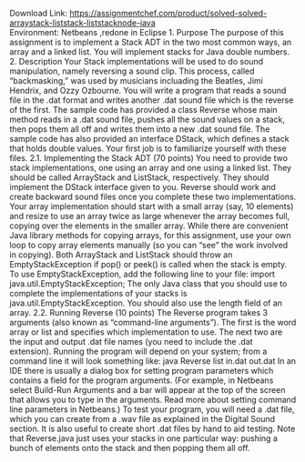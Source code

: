 Download Link: https://assignmentchef.com/product/solved-solved-arraystack-liststack-liststacknode-java
<br>
Environment: Netbeans ,redone in Eclipse 1. Purpose The purpose of this assignment is to implement a Stack ADT in the two most common ways, an array and a linked list. You will implement stacks for Java double numbers. 2. Description Your Stack implementations will be used to do sound manipulation, namely reversing a sound clip. This process, called “backmasking,” was used by musicians incluading the Beatles, Jimi Hendrix, and Ozzy Ozbourne. You will write a program that reads a sound file in the .dat format and writes another .dat sound file which is the reverse of the first. The sample code has provided a class Reverse whose main method reads in a .dat sound file, pushes all the sound values on a stack, then pops them all off and writes them into a new .dat sound file. The sample code has also provided an interface DStack, which defines a stack that holds double values. Your first job is to familiarize yourself with these files. 2.1. Implementing the Stack ADT (70 points) You need to provide two stack implementations, one using an array and one using a linked list. They should be called ArrayStack and ListStack, respectively. They should implement the DStack interface given to you. Reverse should work and create backward sound files once you complete these two implementations. Your array implementation should start with a small array (say, 10 elements) and resize to use an array twice as large whenever the array becomes full, copying over the elements in the smaller array. While there are convenient Java library methods for copying arrays, for this assignment, use your own loop to copy array elements manually (so you can “see” the work involved in copying). Both ArrayStack and ListStack should throw an EmptyStackException if pop() or peek() is called when the stack is empty. To use EmptyStackException, add the following line to your file: import java.util.EmptyStackException; The only Java class that you should use to complete the implementations of your stacks is java.util.EmptyStackException. You should also use the length field of an array. 2.2. Running Reverse (10 points) The Reverse program takes 3 arguments (also known as “command-line arguments”). The first is the word array or list and specifies which implementation to use. The next two are the input and output .dat file names (you need to include the .dat extension). Running the program will depend on your system; from a command line it will look something like: java Reverse list in.dat out.dat In an IDE there is usually a dialog box for setting program parameters which contains a field for the program arguments. (For example, in Netbeans select Build-Run Arguments and a bar will appear at the top of the screen that allows you to type in the arguments. Read more about setting command line parameters in Netbeans.) To test your program, you will need a .dat file, which you can create from a .wav file as explained in the Digital Sound section. It is also useful to create short .dat files by hand to aid testing. Note that Reverse.java just uses your stacks in one particular way: pushing a bunch of elements onto the stack and then popping them all off.